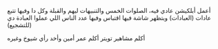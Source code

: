 أعمل أبلكيشن عادي فيه، الصلوات الخمس والتنبيهات ليهم والقبلة وكل دا وفيها تتبع عادات (العبادات)
وبتظهر شاشة فيها اقتباس وفيها عدد الناس اللي عملوا العبادة دي (للتشجيع)

أكلم مشاهير تويتر 
أكلم عمر أمين وأخد رأي شيوخ وغيره